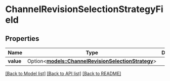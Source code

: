 # ChannelRevisionSelectionStrategyField

## Properties

Name | Type | Description | Notes
------------ | ------------- | ------------- | -------------
**value** | Option<[**models::ChannelRevisionSelectionStrategy**](ChannelRevisionSelectionStrategy.md)> |  | [optional]

[[Back to Model list]](../README.md#documentation-for-models) [[Back to API list]](../README.md#documentation-for-api-endpoints) [[Back to README]](../README.md)


